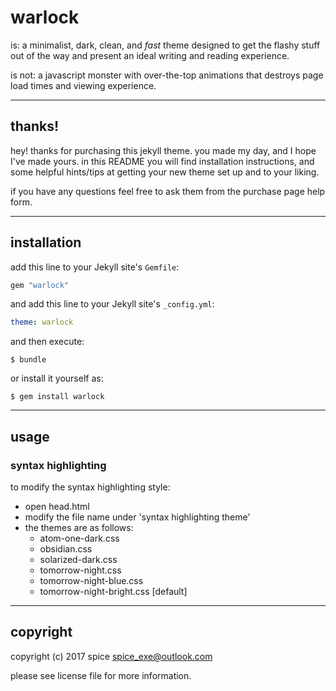 # warlock

is: a minimalist, dark, clean, and *fast* theme designed to get the flashy stuff out of the way and present an ideal writing and reading experience.

is not: a javascript monster with over-the-top animations that destroys page load times and viewing experience.

---

## thanks!

hey! thanks for purchasing this jekyll theme. you made my day, and I hope I've made yours. in this README you will find installation instructions, and some helpful hints/tips at getting your new theme set up and to your liking.

if you have any questions feel free to ask them from the purchase page help form.

---

## installation

add this line to your Jekyll site's `Gemfile`:

```ruby
gem "warlock"
```

and add this line to your Jekyll site's `_config.yml`:

```yaml
theme: warlock
```

and then execute:

    $ bundle

or install it yourself as:

    $ gem install warlock

---

## usage


### syntax highlighting

to modify the syntax highlighting style:
- open head.html
- modify the file name under 'syntax highlighting theme'
- the themes are as follows:
	- atom-one-dark.css
	- obsidian.css
	- solarized-dark.css
	- tomorrow-night.css
	- tomorrow-night-blue.css
	- tomorrow-night-bright.css [default]

---

## copyright

copyright (c) 2017 spice <spice_exe@outlook.com>

please see license file for more information.
